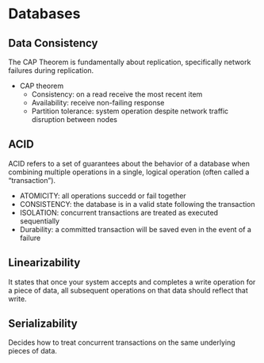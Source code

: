 # Databases

## Data Consistency

The CAP Theorem is fundamentally about replication, specifically network failures during replication.

- CAP theorem
  - Consistency: on a read receive the most recent item
  - Availability: receive non-failing response
  - Partition tolerance: system operation despite network traffic disruption between nodes

## ACID

ACID refers to a set of guarantees about the behavior of a database when combining multiple operations in a single, logical operation (often called a “transaction”).

- ATOMICITY: all operations succedd or fail together
- CONSISTENCY: the database is in a valid state following the transaction
- ISOLATION: concurrent transactions are treated as executed sequentially
- Durability: a committed transaction will be saved even in the event of a failure

## Linearizability

It states that once your system accepts and completes a write operation for a piece of data, all subsequent operations on that data should reflect that write.

## Serializability

 Decides how to treat concurrent transactions on the same underlying pieces of data.
